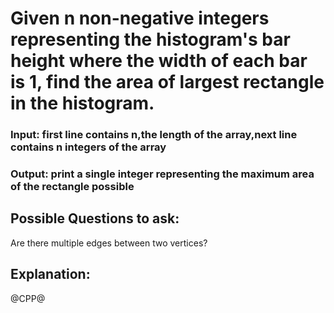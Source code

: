 # Given n non-negative integers representing the histogram's bar height where the width of each bar is 1, find the area of largest rectangle in the histogram.

### Input: first line contains n,the length of the array,next line contains n integers of the array
### Output: print a single integer representing the maximum area of the rectangle possible 

## Possible Questions to ask:
Are there multiple edges between two vertices?

## Explanation:

@CPP@

